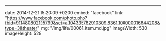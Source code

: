 ---
date: 2014-12-21 15:20:09 +0200
embed: "facebook"
link: "https://www.facebook.com/photo.php?fbid=911480802195799&set=a.104335782910309.8361.100000016644208&type=3&theater"
img: "/img/life/00061_item.md.jpg"
imageWidth: 530
imageHeight: 529

